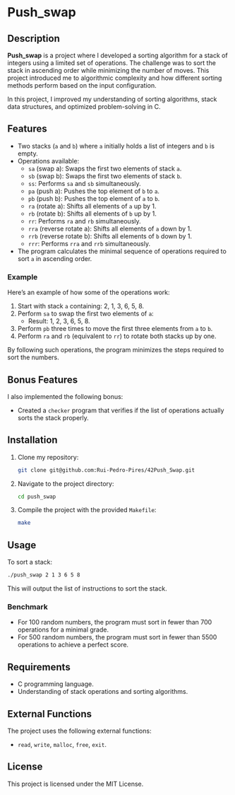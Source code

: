 # Push_swap

## Description
**Push_swap** is a project where I developed a sorting algorithm for a stack of integers using a limited set of operations. The challenge was to sort the stack in ascending order while minimizing the number of moves. This project introduced me to algorithmic complexity and how different sorting methods perform based on the input configuration.

In this project, I improved my understanding of sorting algorithms, stack data structures, and optimized problem-solving in C.

## Features
- Two stacks (`a` and `b`) where `a` initially holds a list of integers and `b` is empty.
- Operations available:
  - `sa` (swap a): Swaps the first two elements of stack `a`.
  - `sb` (swap b): Swaps the first two elements of stack `b`.
  - `ss`: Performs `sa` and `sb` simultaneously.
  - `pa` (push a): Pushes the top element of `b` to `a`.
  - `pb` (push b): Pushes the top element of `a` to `b`.
  - `ra` (rotate a): Shifts all elements of `a` up by 1.
  - `rb` (rotate b): Shifts all elements of `b` up by 1.
  - `rr`: Performs `ra` and `rb` simultaneously.
  - `rra` (reverse rotate a): Shifts all elements of `a` down by 1.
  - `rrb` (reverse rotate b): Shifts all elements of `b` down by 1.
  - `rrr`: Performs `rra` and `rrb` simultaneously.
- The program calculates the minimal sequence of operations required to sort `a` in ascending order.

### Example
Here’s an example of how some of the operations work:
1. Start with stack `a` containing: 2, 1, 3, 6, 5, 8.
2. Perform `sa` to swap the first two elements of `a`: 
   - Result: 1, 2, 3, 6, 5, 8.
3. Perform `pb` three times to move the first three elements from `a` to `b`.
4. Perform `ra` and `rb` (equivalent to `rr`) to rotate both stacks up by one.

By following such operations, the program minimizes the steps required to sort the numbers.

## Bonus Features
I also implemented the following bonus:
- Created a `checker` program that verifies if the list of operations actually sorts the stack properly.

## Installation
1. Clone my repository:
   ```bash
   git clone git@github.com:Rui-Pedro-Pires/42Push_Swap.git
   ```
2. Navigate to the project directory:
   ```bash
   cd push_swap
   ```
3. Compile the project with the provided `Makefile`:
   ```bash
   make
   ```

## Usage
To sort a stack:
```bash
./push_swap 2 1 3 6 5 8
```

This will output the list of instructions to sort the stack.

### Benchmark
- For 100 random numbers, the program must sort in fewer than 700 operations for a minimal grade.
- For 500 random numbers, the program must sort in fewer than 5500 operations to achieve a perfect score.

## Requirements
- C programming language.
- Understanding of stack operations and sorting algorithms.

## External Functions
The project uses the following external functions:
- `read`, `write`, `malloc`, `free`, `exit`.

## License
This project is licensed under the MIT License.
